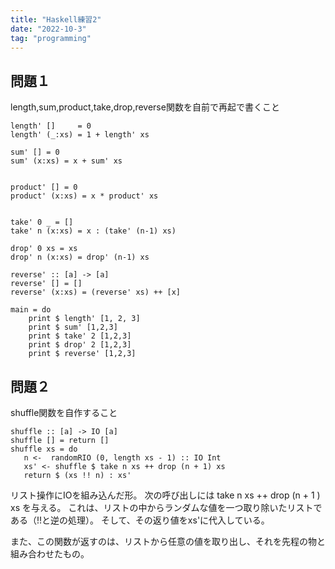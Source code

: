 ```yaml
---
title: "Haskell練習2"
date: "2022-10-3"
tag: "programming"
---
```

## 問題１

length,sum,product,take,drop,reverse関数を自前で再起で書くこと
```
length' []     = 0
length' (_:xs) = 1 + length' xs

sum' [] = 0
sum' (x:xs) = x + sum' xs


product' [] = 0
product' (x:xs) = x * product' xs


take' 0 _ = []
take' n (x:xs) = x : (take' (n-1) xs)

drop' 0 xs = xs 
drop' n (x:xs) = drop' (n-1) xs

reverse' :: [a] -> [a]
reverse' [] = []
reverse' (x:xs) = (reverse' xs) ++ [x]

main = do
    print $ length' [1, 2, 3]
    print $ sum' [1,2,3]
    print $ take' 2 [1,2,3]
    print $ drop' 2 [1,2,3]
    print $ reverse' [1,2,3]
```

## 問題２
shuffle関数を自作すること

```
shuffle :: [a] -> IO [a]
shuffle [] = return []
shuffle xs = do
   n <-  randomRIO (0, length xs - 1) :: IO Int
   xs' <- shuffle $ take n xs ++ drop (n + 1) xs
   return $ (xs !! n) : xs'
```

リスト操作にIOを組み込んだ形。
次の呼び出しには take n xs ++ drop (n + 1 ) xs を与える。
これは、リストの中からランダムな値を一つ取り除いたリストである（!!と逆の処理）。
そして、その返り値をxs'に代入している。

また、この関数が返すのは、リストから任意の値を取り出し、それを先程の物と組み合わせたもの。

